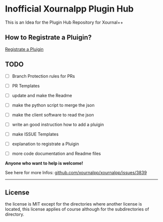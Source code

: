 # Inofficial Xournalpp Plugin Hub

This is an Idea for the Plugin Hub Repository for Xournal++


## How to Registrate a Pluigin?

[Registrate a Pluigin](.github/Registration.md)


## TODO

- [ ] Branch Protection rules for PRs
- [ ] PR Templates
- [ ] update and make the Readme
- [ ] make the python script to merge the json
- [ ] make the client software to read the json
- [ ] write an good instruction how to add a pluigin
- [ ] make ISSUE Templates
- [ ] explanation to registrate a Pluigin
- [ ] more code documentation and Readme files


**Anyone who want to help is welcome!**

See here for more Infos: [github.com/xournalpp/xournalpp/issues/3839](https://github.com/xournalpp/xournalpp/issues/3839)


<!-- ------------------------------------------ ---

Other TODO

- rename the Folders (shorter folder names)

---- ------------------------------------------ -->


<!--

Ascii banner
https://manytools.org/hacker-tools/ascii-banner/

'##::::'##::'######::'########:'##:::::::'########::'######:::'######::
 ##:::: ##:'##... ##: ##.....:: ##::::::: ##.....::'##... ##:'##... ##:
 ##:::: ##: ##:::..:: ##::::::: ##::::::: ##::::::: ##:::..:: ##:::..::
 ##:::: ##:. ######:: ######::: ##::::::: ######:::. ######::. ######::
 ##:::: ##::..... ##: ##...:::: ##::::::: ##...:::::..... ##::..... ##:
 ##:::: ##:'##::: ##: ##::::::: ##::::::: ##:::::::'##::: ##:'##::: ##:
. #######::. ######:: ########: ########: ########:. ######::. ######::
:.......::::......:::........::........::........:::......::::......:::
'####:'########::'########::::'###:::::'######::                       
. ##:: ##.... ##: ##.....::::'## ##:::'##... ##:                       
: ##:: ##:::: ##: ##::::::::'##:. ##:: ##:::..::                       
: ##:: ##:::: ##: ######:::'##:::. ##:. ######::                       
: ##:: ##:::: ##: ##...:::: #########::..... ##:                       
: ##:: ##:::: ##: ##::::::: ##.... ##:'##::: ##:                       
'####: ########:: ########: ##:::: ##:. ######::                       
....::........:::........::..:::::..:::......:::                       

Add a statistics server which counts plugins etc
- Count

with workflow or free hosting like nextjs idk

-->

---

## License

the license is MIT except for the directories where another license is located,
this license applies of course although for the subdirectories of directory.
